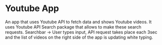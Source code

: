 # Youtube App 
An app that uses Youtube API to fetch data and shows Youtube videos. 
It uses Youtube API Search package that allows to make these search requests. 
Searchbar -> User types input, API request takes place each 3sec and the list of videos on the right side of the app
is updating white typing.
